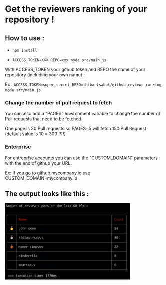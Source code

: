# Get the reviewers ranking of your repository !

## How to use :

- `npm install`

- `ACCESS_TOKEN=XXX REPO=xxx node src/main.js`

With ACCESS_TOKEN your github token and REPO the name of your repository (including your own name) :

Ex : `ACCESS_TOKEN=super_secret REPO=thibautsabot/github-reviews-ranking node src/main.js`

### Change the number of pull request to fetch

You can also add a "PAGES" environment variable to change the number of Pull requests that need to be fetched.

One page is 30 Pull requests so PAGES=5 will fetch 150 Pull Request. (default value is 10 = 300 PR)

### Enterprise

For entreprise accounts you can use the "CUSTOM_DOMAIN" parameters with the end of github your URL.

Ex: If you go to github.mycompany.io use CUSTOM_DOMAIN=mycompany.io

## The output looks like this :

<img src="https://github.com/thibautsabot/tools/blob/master/github-playground/output.png" width="400">
